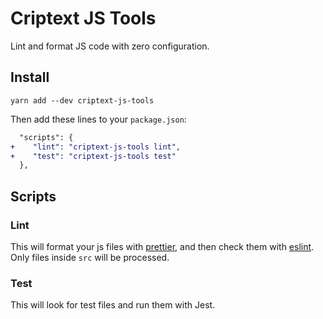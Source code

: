 # Criptext JS Tools

Lint and format JS code with zero configuration.

## Install

```
yarn add --dev criptext-js-tools
```

Then add these lines to your `package.json`:

``` diff
  "scripts": {
+    "lint": "criptext-js-tools lint",
+    "test": "criptext-js-tools test"
  },
```

## Scripts

### Lint

This will format your js files with [prettier](https://github.com/prettier/prettier), and then check them with [eslint](https://github.com/eslint/eslint). Only files inside `src` will be processed.


### Test

This will look for test files and run them with Jest.
